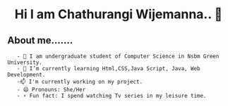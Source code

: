 ###   <h1 align="center">Hi I am Chathurangi Wijemanna.. 👋</h1>                                                      
<b><h2> About me.......</b></h2>

       - 🏫 I am undergraduate student of Computer Science in Nsbm Green University.
       - 🌱 I’m currently learning Html,CSS,Java Script, Java, Web Development. 
       -📫 I'm currently working on my project.
       - 😄 Pronouns: She/Her
       - ⚡ Fun fact: I spend watching Tv series in my leisure time.


